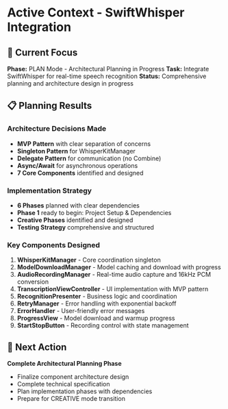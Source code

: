# Active Context - SwiftWhisper Integration

## 🎯 Current Focus
**Phase:** PLAN Mode - Architectural Planning in Progress
**Task:** Integrate SwiftWhisper for real-time speech recognition
**Status:** Comprehensive planning and architecture design in progress

## 📋 Planning Results

### Architecture Decisions Made
- **MVP Pattern** with clear separation of concerns
- **Singleton Pattern** for WhisperKitManager
- **Delegate Pattern** for communication (no Combine)
- **Async/Await** for asynchronous operations
- **7 Core Components** identified and designed

### Implementation Strategy
- **6 Phases** planned with clear dependencies
- **Phase 1** ready to begin: Project Setup & Dependencies
- **Creative Phases** identified and designed
- **Testing Strategy** comprehensive and structured

### Key Components Designed
1. **WhisperKitManager** - Core coordination singleton
2. **ModelDownloadManager** - Model caching and download with progress
3. **AudioRecordingManager** - Real-time audio capture and 16kHz PCM conversion
4. **TranscriptionViewController** - UI implementation with MVP pattern
5. **RecognitionPresenter** - Business logic and coordination
6. **RetryManager** - Error handling with exponential backoff
7. **ErrorHandler** - User-friendly error messages
8. **ProgressView** - Model download and warmup progress
9. **StartStopButton** - Recording control with state management

## 🚀 Next Action
**Complete Architectural Planning Phase**
- Finalize component architecture design
- Complete technical specification
- Plan implementation phases with dependencies
- Prepare for CREATIVE mode transition
